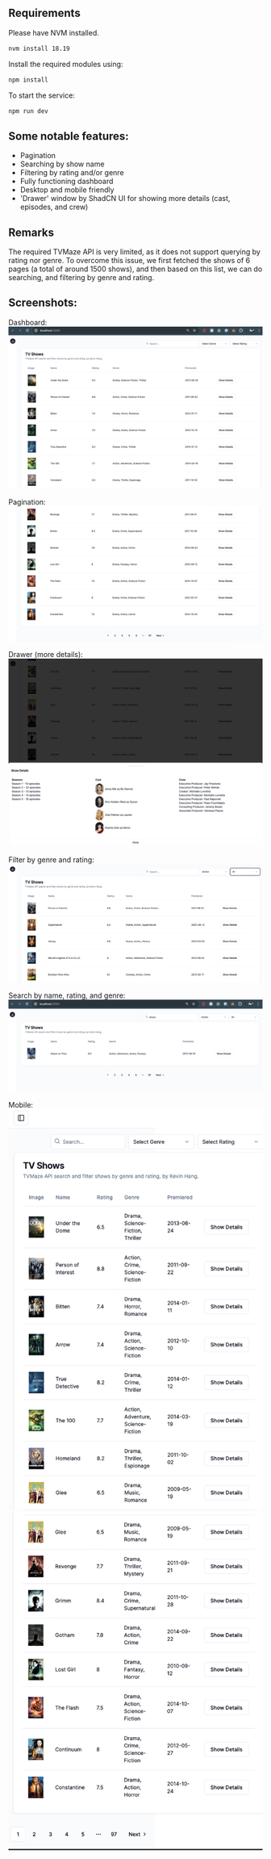## Requirements

Please have NVM installed.
```bash
nvm install 18.19
```

Install the required modules using:
```bash
npm install
```

To start the service:
```bash
npm run dev
```

## Some notable features:
- Pagination
- Searching by show name
- Filtering by rating and/or genre
- Fully functioning dashboard
- Desktop and mobile friendly
- 'Drawer' window by ShadCN UI for showing more details (cast, episodes, and crew)

## Remarks
The required TVMaze API is very limited, as it does not support querying by rating nor genre. To overcome this issue, we first fetched the shows of 6 pages (a total of around 1500 shows), and then based on this list, we can do searching, and filtering by genre and rating.


## Screenshots:
Dashboard:
![alt text](<Screenshots/Screenshot 2024-04-07 at 16.46.41.png>)

Pagination:
![alt text](<Screenshots/Screenshot 2024-04-07 at 16.46.50.png>)

Drawer (more details):
![alt text](<Screenshots/Screenshot 2024-04-07 at 16.47.00.png>)

Filter by genre and rating:
![alt text](<Screenshots/Screenshot 2024-04-07 at 16.47.12.png>)

Search by name, rating, and genre:
![alt text](<Screenshots/Screenshot 2024-04-07 at 16.47.48.png>)

Mobile:
![alt text](<Screenshots/Screenshot 2024-04-07 at 16.55.21.png>)
![alt text](<Screenshots/Screenshot 2024-04-07 at 16.55.28.png>)
